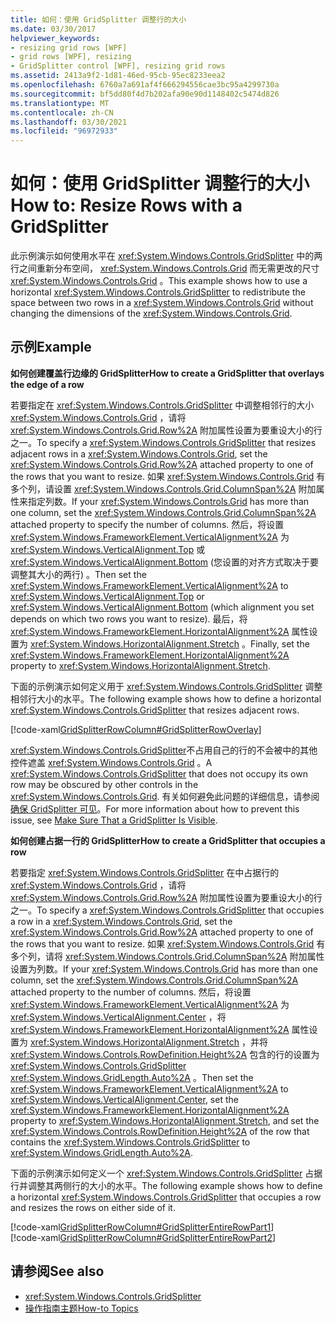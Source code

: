 ```yaml
---
title: 如何：使用 GridSplitter 调整行的大小
ms.date: 03/30/2017
helpviewer_keywords:
- resizing grid rows [WPF]
- grid rows [WPF], resizing
- GridSplitter control [WPF], resizing grid rows
ms.assetid: 2413a9f2-1d81-46ed-95cb-95ec8233eea2
ms.openlocfilehash: 6760a7a691af4f666294556cae3bc95a4299730a
ms.sourcegitcommit: bf5dd80f4d7b202afa90e90d1148402c5474d826
ms.translationtype: MT
ms.contentlocale: zh-CN
ms.lasthandoff: 03/30/2021
ms.locfileid: "96972933"
---
```

# <a name="how-to-resize-rows-with-a-gridsplitter"></a><span data-ttu-id="77bef-102">如何：使用 GridSplitter 调整行的大小</span><span class="sxs-lookup"><span data-stu-id="77bef-102">How to: Resize Rows with a GridSplitter</span></span>
<span data-ttu-id="77bef-103">此示例演示如何使用水平在 <xref:System.Windows.Controls.GridSplitter> 中的两行之间重新分布空间， <xref:System.Windows.Controls.Grid> 而无需更改的尺寸 <xref:System.Windows.Controls.Grid> 。</span><span class="sxs-lookup"><span data-stu-id="77bef-103">This example shows how to use a horizontal <xref:System.Windows.Controls.GridSplitter> to redistribute the space between two rows in a <xref:System.Windows.Controls.Grid> without changing the dimensions of the <xref:System.Windows.Controls.Grid>.</span></span>  
  
## <a name="example"></a><span data-ttu-id="77bef-104">示例</span><span class="sxs-lookup"><span data-stu-id="77bef-104">Example</span></span>  
 <span data-ttu-id="77bef-105">**如何创建覆盖行边缘的 GridSplitter**</span><span class="sxs-lookup"><span data-stu-id="77bef-105">**How to create a GridSplitter that overlays the edge of a row**</span></span>  
  
 <span data-ttu-id="77bef-106">若要指定在 <xref:System.Windows.Controls.GridSplitter> 中调整相邻行的大小 <xref:System.Windows.Controls.Grid> ，请将 <xref:System.Windows.Controls.Grid.Row%2A> 附加属性设置为要重设大小的行之一。</span><span class="sxs-lookup"><span data-stu-id="77bef-106">To specify a <xref:System.Windows.Controls.GridSplitter> that resizes adjacent rows in a <xref:System.Windows.Controls.Grid>, set the <xref:System.Windows.Controls.Grid.Row%2A> attached property to one of the rows that you want to resize.</span></span> <span data-ttu-id="77bef-107">如果 <xref:System.Windows.Controls.Grid> 有多个列，请设置 <xref:System.Windows.Controls.Grid.ColumnSpan%2A> 附加属性来指定列数。</span><span class="sxs-lookup"><span data-stu-id="77bef-107">If your <xref:System.Windows.Controls.Grid> has more than one column, set the <xref:System.Windows.Controls.Grid.ColumnSpan%2A> attached property to specify the number of columns.</span></span> <span data-ttu-id="77bef-108">然后，将设置 <xref:System.Windows.FrameworkElement.VerticalAlignment%2A> 为 <xref:System.Windows.VerticalAlignment.Top> 或 <xref:System.Windows.VerticalAlignment.Bottom> (您设置的对齐方式取决于要调整其大小的两行) 。</span><span class="sxs-lookup"><span data-stu-id="77bef-108">Then set the <xref:System.Windows.FrameworkElement.VerticalAlignment%2A> to <xref:System.Windows.VerticalAlignment.Top> or <xref:System.Windows.VerticalAlignment.Bottom> (which alignment you set depends on which two rows you want to resize).</span></span> <span data-ttu-id="77bef-109">最后，将 <xref:System.Windows.FrameworkElement.HorizontalAlignment%2A> 属性设置为 <xref:System.Windows.HorizontalAlignment.Stretch> 。</span><span class="sxs-lookup"><span data-stu-id="77bef-109">Finally, set the <xref:System.Windows.FrameworkElement.HorizontalAlignment%2A> property to <xref:System.Windows.HorizontalAlignment.Stretch>.</span></span>  
  
 <span data-ttu-id="77bef-110">下面的示例演示如何定义用于 <xref:System.Windows.Controls.GridSplitter> 调整相邻行大小的水平。</span><span class="sxs-lookup"><span data-stu-id="77bef-110">The following example shows how to define a horizontal <xref:System.Windows.Controls.GridSplitter> that resizes adjacent rows.</span></span>  
  
 [!code-xaml[GridSplitterRowColumn#GridSplitterRowOverlay](~/samples/snippets/csharp/VS_Snippets_Wpf/GridSplitterRowColumn/CS/Window1.xaml#gridsplitterrowoverlay)]  
  
 <span data-ttu-id="77bef-111"><xref:System.Windows.Controls.GridSplitter>不占用自己的行的不会被中的其他控件遮盖 <xref:System.Windows.Controls.Grid> 。</span><span class="sxs-lookup"><span data-stu-id="77bef-111">A <xref:System.Windows.Controls.GridSplitter> that does not occupy its own row may be obscured by other controls in the <xref:System.Windows.Controls.Grid>.</span></span> <span data-ttu-id="77bef-112">有关如何避免此问题的详细信息，请参阅[确保 GridSplitter 可见](how-to-make-sure-that-a-gridsplitter-is-visible.md)。</span><span class="sxs-lookup"><span data-stu-id="77bef-112">For more information about how to prevent this issue, see [Make Sure That a GridSplitter Is Visible](how-to-make-sure-that-a-gridsplitter-is-visible.md).</span></span>  
  
 <span data-ttu-id="77bef-113">**如何创建占据一行的 GridSplitter**</span><span class="sxs-lookup"><span data-stu-id="77bef-113">**How to create a GridSplitter that occupies a row**</span></span>  
  
 <span data-ttu-id="77bef-114">若要指定 <xref:System.Windows.Controls.GridSplitter> 在中占据行的 <xref:System.Windows.Controls.Grid> ，请将 <xref:System.Windows.Controls.Grid.Row%2A> 附加属性设置为要重设大小的行之一。</span><span class="sxs-lookup"><span data-stu-id="77bef-114">To specify a <xref:System.Windows.Controls.GridSplitter> that occupies a row in a <xref:System.Windows.Controls.Grid>, set the <xref:System.Windows.Controls.Grid.Row%2A> attached property to one of the rows that you want to resize.</span></span> <span data-ttu-id="77bef-115">如果 <xref:System.Windows.Controls.Grid> 有多个列，请将 <xref:System.Windows.Controls.Grid.ColumnSpan%2A> 附加属性设置为列数。</span><span class="sxs-lookup"><span data-stu-id="77bef-115">If your <xref:System.Windows.Controls.Grid> has more than one column, set the <xref:System.Windows.Controls.Grid.ColumnSpan%2A> attached property to the number of columns.</span></span> <span data-ttu-id="77bef-116">然后，将设置 <xref:System.Windows.FrameworkElement.VerticalAlignment%2A> 为 <xref:System.Windows.VerticalAlignment.Center> ，将 <xref:System.Windows.FrameworkElement.HorizontalAlignment%2A> 属性设置为 <xref:System.Windows.HorizontalAlignment.Stretch> ，并将 <xref:System.Windows.Controls.RowDefinition.Height%2A> 包含的行的设置为 <xref:System.Windows.Controls.GridSplitter> <xref:System.Windows.GridLength.Auto%2A> 。</span><span class="sxs-lookup"><span data-stu-id="77bef-116">Then set the <xref:System.Windows.FrameworkElement.VerticalAlignment%2A> to <xref:System.Windows.VerticalAlignment.Center>, set the <xref:System.Windows.FrameworkElement.HorizontalAlignment%2A> property to <xref:System.Windows.HorizontalAlignment.Stretch>, and set the <xref:System.Windows.Controls.RowDefinition.Height%2A> of the row that contains the <xref:System.Windows.Controls.GridSplitter> to <xref:System.Windows.GridLength.Auto%2A>.</span></span>  
  
 <span data-ttu-id="77bef-117">下面的示例演示如何定义一个 <xref:System.Windows.Controls.GridSplitter> 占据行并调整其两侧行的大小的水平。</span><span class="sxs-lookup"><span data-stu-id="77bef-117">The following example shows how to define a horizontal <xref:System.Windows.Controls.GridSplitter> that occupies a row and resizes the rows on either side of it.</span></span>  
  
 [!code-xaml[GridSplitterRowColumn#GridSplitterEntireRowPart1](~/samples/snippets/csharp/VS_Snippets_Wpf/GridSplitterRowColumn/CS/Window1.xaml#gridsplitterentirerowpart1)]  
[!code-xaml[GridSplitterRowColumn#GridSplitterEntireRowPart2](~/samples/snippets/csharp/VS_Snippets_Wpf/GridSplitterRowColumn/CS/Window1.xaml#gridsplitterentirerowpart2)]  
  
## <a name="see-also"></a><span data-ttu-id="77bef-118">请参阅</span><span class="sxs-lookup"><span data-stu-id="77bef-118">See also</span></span>

- <xref:System.Windows.Controls.GridSplitter>
- [<span data-ttu-id="77bef-119">操作指南主题</span><span class="sxs-lookup"><span data-stu-id="77bef-119">How-to Topics</span></span>](gridsplitter-how-to-topics.md)
